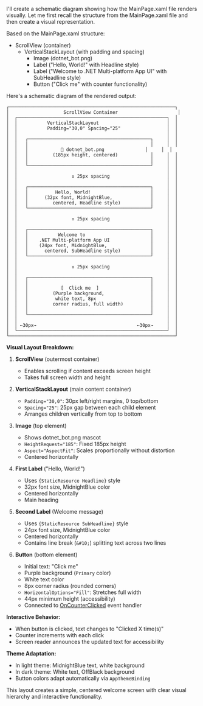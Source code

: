 I'll create a schematic diagram showing how the MainPage.xaml file renders visually. Let me first recall the structure from the MainPage.xaml file and then create a visual representation.

Based on the MainPage.xaml structure:

* ScrollView (container)
  * VerticalStackLayout (with padding and spacing)
    * Image (dotnet_bot.png)
    * Label ("Hello, World!" with Headline style)
    * Label ("Welcome to .NET Multi-platform App UI" with SubHeadline style)
    * Button ("Click me" with counter functionality)

Here's a schematic diagram of the rendered output:

````
┌─────────────────────────────────────────────────────────────┐
│                    ScrollView Container                      │
│  ┌───────────────────────────────────────────────────────┐  │
│  │           VerticalStackLayout                         │  │
│  │           Padding="30,0" Spacing="25"                 │  │
│  │                                                       │  │
│  │   ┌─────────────────────────────────────────────┐     │  │
│  │   │                                             │     │  │
│  │   │            🤖 dotnet_bot.png               │     │  │
│  │   │         (185px height, centered)            │     │  │
│  │   │                                             │     │  │
│  │   └─────────────────────────────────────────────┘     │  │
│  │                                                       │  │
│  │                    ↕ 25px spacing                     │  │
│  │                                                       │  │
│  │   ┌─────────────────────────────────────────────┐     │  │
│  │   │          Hello, World!                      │     │  │
│  │   │      (32px font, MidnightBlue,              │     │  │
│  │   │         centered, Headline style)           │     │  │
│  │   └─────────────────────────────────────────────┘     │  │
│  │                                                       │  │
│  │                    ↕ 25px spacing                     │  │
│  │                                                       │  │
│  │   ┌─────────────────────────────────────────────┐     │  │
│  │   │           Welcome to                        │     │  │
│  │   │    .NET Multi-platform App UI               │     │  │
│  │   │    (24px font, MidnightBlue,                │     │  │
│  │   │      centered, SubHeadline style)           │     │  │
│  │   └─────────────────────────────────────────────┘     │  │
│  │                                                       │  │
│  │                    ↕ 25px spacing                     │  │
│  │                                                       │  │
│  │   ┌─────────────────────────────────────────────┐     │  │
│  │   │                                             │     │  │
│  │   │            [  Click me  ]                   │     │  │
│  │   │         (Purple background,                 │     │  │
│  │   │          white text, 8px                    │     │  │
│  │   │         corner radius, full width)          │     │  │
│  │   │                                             │     │  │
│  │   └─────────────────────────────────────────────┘     │  │
│  │                                                       │  │
│  │ ←30px→                                     ←30px→     │  │
│  └───────────────────────────────────────────────────────┘  │
└─────────────────────────────────────────────────────────────┘
````

**Visual Layout Breakdown:**

1. **ScrollView** (outermost container)
   
   * Enables scrolling if content exceeds screen height
   * Takes full screen width and height
1. **VerticalStackLayout** (main content container)
   
   * `Padding="30,0"`: 30px left/right margins, 0 top/bottom
   * `Spacing="25"`: 25px gap between each child element
   * Arranges children vertically from top to bottom
1. **Image** (top element)
   
   * Shows dotnet_bot.png mascot
   * `HeightRequest="185"`: Fixed 185px height
   * `Aspect="AspectFit"`: Scales proportionally without distortion
   * Centered horizontally
1. **First Label** ("Hello, World!")
   
   * Uses `{StaticResource Headline}` style
   * 32px font size, MidnightBlue color
   * Centered horizontally
   * Main heading
1. **Second Label** (Welcome message)
   
   * Uses `{StaticResource SubHeadline}` style
   * 24px font size, MidnightBlue color
   * Centered horizontally
   * Contains line break (`&#10;`) splitting text across two lines
1. **Button** (bottom element)
   
   * Initial text: "Click me"
   * Purple background (`Primary` color)
   * White text color
   * 8px corner radius (rounded corners)
   * `HorizontalOptions="Fill"`: Stretches full width
   * 44px minimum height (accessibility)
   * Connected to [OnCounterClicked](cci:1://file:///c:/Users/Parth/Desktop/2025/Personl/MAUIAPP/CameraApk/MainPage.xaml.cs:11:8-21:9) event handler

**Interactive Behavior:**

* When button is clicked, text changes to "Clicked X time(s)"
* Counter increments with each click
* Screen reader announces the updated text for accessibility

**Theme Adaptation:**

* In light theme: MidnightBlue text, white background
* In dark theme: White text, OffBlack background
* Button colors adapt automatically via `AppThemeBinding`

This layout creates a simple, centered welcome screen with clear visual hierarchy and interactive functionality.
